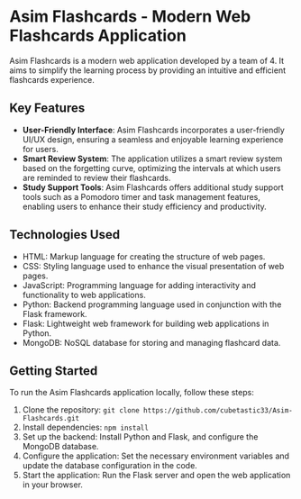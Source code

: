 # Asim Flashcards - Modern Web Flashcards Application

Asim Flashcards is a modern web application developed by a team of 4. It aims to simplify the learning process by providing an intuitive and efficient flashcards experience.

## Key Features

- **User-Friendly Interface**: Asim Flashcards incorporates a user-friendly UI/UX design, ensuring a seamless and enjoyable learning experience for users.
- **Smart Review System**: The application utilizes a smart review system based on the forgetting curve, optimizing the intervals at which users are reminded to review their flashcards.
- **Study Support Tools**: Asim Flashcards offers additional study support tools such as a Pomodoro timer and task management features, enabling users to enhance their study efficiency and productivity.

## Technologies Used

- HTML: Markup language for creating the structure of web pages.
- CSS: Styling language used to enhance the visual presentation of web pages.
- JavaScript: Programming language for adding interactivity and functionality to web applications.
- Python: Backend programming language used in conjunction with the Flask framework.
- Flask: Lightweight web framework for building web applications in Python.
- MongoDB: NoSQL database for storing and managing flashcard data.

## Getting Started

To run the Asim Flashcards application locally, follow these steps:

1. Clone the repository: `git clone https://github.com/cubetastic33/Asim-Flashcards.git`
2. Install dependencies: `npm install`
3. Set up the backend: Install Python and Flask, and configure the MongoDB database.
4. Configure the application: Set the necessary environment variables and update the database configuration in the code.
5. Start the application: Run the Flask server and open the web application in your browser.
